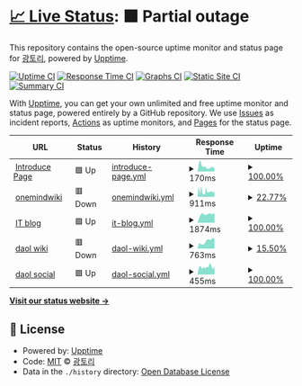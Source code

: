 # [📈 Live Status](https://status.gwto.cc): <!--live status--> **🟧 Partial outage**

This repository contains the open-source uptime monitor and status page for [광토리](https://gwangtori.com), powered by [Upptime](https://github.com/upptime/upptime).

[![Uptime CI](https://github.com/Gwangtori/upptime/workflows/Uptime%20CI/badge.svg)](https://github.com/Gwangtori/upptime/actions?query=workflow%3A%22Uptime+CI%22)
[![Response Time CI](https://github.com/Gwangtori/upptime/workflows/Response%20Time%20CI/badge.svg)](https://github.com/Gwangtori/upptime/actions?query=workflow%3A%22Response+Time+CI%22)
[![Graphs CI](https://github.com/Gwangtori/upptime/workflows/Graphs%20CI/badge.svg)](https://github.com/Gwangtori/upptime/actions?query=workflow%3A%22Graphs+CI%22)
[![Static Site CI](https://github.com/Gwangtori/upptime/workflows/Static%20Site%20CI/badge.svg)](https://github.com/Gwangtori/upptime/actions?query=workflow%3A%22Static+Site+CI%22)
[![Summary CI](https://github.com/Gwangtori/upptime/workflows/Summary%20CI/badge.svg)](https://github.com/Gwangtori/upptime/actions?query=workflow%3A%22Summary+CI%22)

With [Upptime](https://upptime.js.org), you can get your own unlimited and free uptime monitor and status page, powered entirely by a GitHub repository. We use [Issues](https://github.com/Gwangtori/upptime/issues) as incident reports, [Actions](https://github.com/Gwangtori/upptime/actions) as uptime monitors, and [Pages](https://status.gwto.cc) for the status page.

<!--start: status pages-->
<!-- This summary is generated by Upptime (https://github.com/upptime/upptime) -->
<!-- Do not edit this manually, your changes will be overwritten -->
<!-- prettier-ignore -->
| URL | Status | History | Response Time | Uptime |
| --- | ------ | ------- | ------------- | ------ |
| <img alt="" src="https://icons.duckduckgo.com/ip3/me.gwangtori.com.ico" height="13"> [Introduce Page](https://me.gwangtori.com) | 🟩 Up | [introduce-page.yml](https://github.com/Gwangtori/upptime/commits/HEAD/history/introduce-page.yml) | <details><summary><img alt="Response time graph" src="./graphs/introduce-page/response-time-week.png" height="20"> 170ms</summary><br><a href="https://status.gwto.cc/history/introduce-page"><img alt="Response time 447" src="https://img.shields.io/endpoint?url=https%3A%2F%2Fraw.githubusercontent.com%2FGwangtori%2Fupptime%2FHEAD%2Fapi%2Fintroduce-page%2Fresponse-time.json"></a><br><a href="https://status.gwto.cc/history/introduce-page"><img alt="24-hour response time 113" src="https://img.shields.io/endpoint?url=https%3A%2F%2Fraw.githubusercontent.com%2FGwangtori%2Fupptime%2FHEAD%2Fapi%2Fintroduce-page%2Fresponse-time-day.json"></a><br><a href="https://status.gwto.cc/history/introduce-page"><img alt="7-day response time 170" src="https://img.shields.io/endpoint?url=https%3A%2F%2Fraw.githubusercontent.com%2FGwangtori%2Fupptime%2FHEAD%2Fapi%2Fintroduce-page%2Fresponse-time-week.json"></a><br><a href="https://status.gwto.cc/history/introduce-page"><img alt="30-day response time 393" src="https://img.shields.io/endpoint?url=https%3A%2F%2Fraw.githubusercontent.com%2FGwangtori%2Fupptime%2FHEAD%2Fapi%2Fintroduce-page%2Fresponse-time-month.json"></a><br><a href="https://status.gwto.cc/history/introduce-page"><img alt="1-year response time 447" src="https://img.shields.io/endpoint?url=https%3A%2F%2Fraw.githubusercontent.com%2FGwangtori%2Fupptime%2FHEAD%2Fapi%2Fintroduce-page%2Fresponse-time-year.json"></a></details> | <details><summary><a href="https://status.gwto.cc/history/introduce-page">100.00%</a></summary><a href="https://status.gwto.cc/history/introduce-page"><img alt="All-time uptime 99.82%" src="https://img.shields.io/endpoint?url=https%3A%2F%2Fraw.githubusercontent.com%2FGwangtori%2Fupptime%2FHEAD%2Fapi%2Fintroduce-page%2Fuptime.json"></a><br><a href="https://status.gwto.cc/history/introduce-page"><img alt="24-hour uptime 100.00%" src="https://img.shields.io/endpoint?url=https%3A%2F%2Fraw.githubusercontent.com%2FGwangtori%2Fupptime%2FHEAD%2Fapi%2Fintroduce-page%2Fuptime-day.json"></a><br><a href="https://status.gwto.cc/history/introduce-page"><img alt="7-day uptime 100.00%" src="https://img.shields.io/endpoint?url=https%3A%2F%2Fraw.githubusercontent.com%2FGwangtori%2Fupptime%2FHEAD%2Fapi%2Fintroduce-page%2Fuptime-week.json"></a><br><a href="https://status.gwto.cc/history/introduce-page"><img alt="30-day uptime 100.00%" src="https://img.shields.io/endpoint?url=https%3A%2F%2Fraw.githubusercontent.com%2FGwangtori%2Fupptime%2FHEAD%2Fapi%2Fintroduce-page%2Fuptime-month.json"></a><br><a href="https://status.gwto.cc/history/introduce-page"><img alt="1-year uptime 99.82%" src="https://img.shields.io/endpoint?url=https%3A%2F%2Fraw.githubusercontent.com%2FGwangtori%2Fupptime%2FHEAD%2Fapi%2Fintroduce-page%2Fuptime-year.json"></a></details>
| <img alt="" src="https://icons.duckduckgo.com/ip3/onemind.gwto.cc.ico" height="13"> [onemindwiki](https://onemind.gwto.cc) | 🟥 Down | [onemindwiki.yml](https://github.com/Gwangtori/upptime/commits/HEAD/history/onemindwiki.yml) | <details><summary><img alt="Response time graph" src="./graphs/onemindwiki/response-time-week.png" height="20"> 911ms</summary><br><a href="https://status.gwto.cc/history/onemindwiki"><img alt="Response time 1310" src="https://img.shields.io/endpoint?url=https%3A%2F%2Fraw.githubusercontent.com%2FGwangtori%2Fupptime%2FHEAD%2Fapi%2Fonemindwiki%2Fresponse-time.json"></a><br><a href="https://status.gwto.cc/history/onemindwiki"><img alt="24-hour response time 1021" src="https://img.shields.io/endpoint?url=https%3A%2F%2Fraw.githubusercontent.com%2FGwangtori%2Fupptime%2FHEAD%2Fapi%2Fonemindwiki%2Fresponse-time-day.json"></a><br><a href="https://status.gwto.cc/history/onemindwiki"><img alt="7-day response time 911" src="https://img.shields.io/endpoint?url=https%3A%2F%2Fraw.githubusercontent.com%2FGwangtori%2Fupptime%2FHEAD%2Fapi%2Fonemindwiki%2Fresponse-time-week.json"></a><br><a href="https://status.gwto.cc/history/onemindwiki"><img alt="30-day response time 1359" src="https://img.shields.io/endpoint?url=https%3A%2F%2Fraw.githubusercontent.com%2FGwangtori%2Fupptime%2FHEAD%2Fapi%2Fonemindwiki%2Fresponse-time-month.json"></a><br><a href="https://status.gwto.cc/history/onemindwiki"><img alt="1-year response time 1310" src="https://img.shields.io/endpoint?url=https%3A%2F%2Fraw.githubusercontent.com%2FGwangtori%2Fupptime%2FHEAD%2Fapi%2Fonemindwiki%2Fresponse-time-year.json"></a></details> | <details><summary><a href="https://status.gwto.cc/history/onemindwiki">22.77%</a></summary><a href="https://status.gwto.cc/history/onemindwiki"><img alt="All-time uptime 88.32%" src="https://img.shields.io/endpoint?url=https%3A%2F%2Fraw.githubusercontent.com%2FGwangtori%2Fupptime%2FHEAD%2Fapi%2Fonemindwiki%2Fuptime.json"></a><br><a href="https://status.gwto.cc/history/onemindwiki"><img alt="24-hour uptime 0.00%" src="https://img.shields.io/endpoint?url=https%3A%2F%2Fraw.githubusercontent.com%2FGwangtori%2Fupptime%2FHEAD%2Fapi%2Fonemindwiki%2Fuptime-day.json"></a><br><a href="https://status.gwto.cc/history/onemindwiki"><img alt="7-day uptime 22.77%" src="https://img.shields.io/endpoint?url=https%3A%2F%2Fraw.githubusercontent.com%2FGwangtori%2Fupptime%2FHEAD%2Fapi%2Fonemindwiki%2Fuptime-week.json"></a><br><a href="https://status.gwto.cc/history/onemindwiki"><img alt="30-day uptime 82.14%" src="https://img.shields.io/endpoint?url=https%3A%2F%2Fraw.githubusercontent.com%2FGwangtori%2Fupptime%2FHEAD%2Fapi%2Fonemindwiki%2Fuptime-month.json"></a><br><a href="https://status.gwto.cc/history/onemindwiki"><img alt="1-year uptime 88.32%" src="https://img.shields.io/endpoint?url=https%3A%2F%2Fraw.githubusercontent.com%2FGwangtori%2Fupptime%2FHEAD%2Fapi%2Fonemindwiki%2Fuptime-year.json"></a></details>
| <img alt="" src="https://icons.duckduckgo.com/ip3/it.gwangtori.com.ico" height="13"> [IT blog](https://it.gwangtori.com) | 🟩 Up | [it-blog.yml](https://github.com/Gwangtori/upptime/commits/HEAD/history/it-blog.yml) | <details><summary><img alt="Response time graph" src="./graphs/it-blog/response-time-week.png" height="20"> 1874ms</summary><br><a href="https://status.gwto.cc/history/it-blog"><img alt="Response time 2002" src="https://img.shields.io/endpoint?url=https%3A%2F%2Fraw.githubusercontent.com%2FGwangtori%2Fupptime%2FHEAD%2Fapi%2Fit-blog%2Fresponse-time.json"></a><br><a href="https://status.gwto.cc/history/it-blog"><img alt="24-hour response time 2147" src="https://img.shields.io/endpoint?url=https%3A%2F%2Fraw.githubusercontent.com%2FGwangtori%2Fupptime%2FHEAD%2Fapi%2Fit-blog%2Fresponse-time-day.json"></a><br><a href="https://status.gwto.cc/history/it-blog"><img alt="7-day response time 1874" src="https://img.shields.io/endpoint?url=https%3A%2F%2Fraw.githubusercontent.com%2FGwangtori%2Fupptime%2FHEAD%2Fapi%2Fit-blog%2Fresponse-time-week.json"></a><br><a href="https://status.gwto.cc/history/it-blog"><img alt="30-day response time 1977" src="https://img.shields.io/endpoint?url=https%3A%2F%2Fraw.githubusercontent.com%2FGwangtori%2Fupptime%2FHEAD%2Fapi%2Fit-blog%2Fresponse-time-month.json"></a><br><a href="https://status.gwto.cc/history/it-blog"><img alt="1-year response time 2002" src="https://img.shields.io/endpoint?url=https%3A%2F%2Fraw.githubusercontent.com%2FGwangtori%2Fupptime%2FHEAD%2Fapi%2Fit-blog%2Fresponse-time-year.json"></a></details> | <details><summary><a href="https://status.gwto.cc/history/it-blog">100.00%</a></summary><a href="https://status.gwto.cc/history/it-blog"><img alt="All-time uptime 92.71%" src="https://img.shields.io/endpoint?url=https%3A%2F%2Fraw.githubusercontent.com%2FGwangtori%2Fupptime%2FHEAD%2Fapi%2Fit-blog%2Fuptime.json"></a><br><a href="https://status.gwto.cc/history/it-blog"><img alt="24-hour uptime 100.00%" src="https://img.shields.io/endpoint?url=https%3A%2F%2Fraw.githubusercontent.com%2FGwangtori%2Fupptime%2FHEAD%2Fapi%2Fit-blog%2Fuptime-day.json"></a><br><a href="https://status.gwto.cc/history/it-blog"><img alt="7-day uptime 100.00%" src="https://img.shields.io/endpoint?url=https%3A%2F%2Fraw.githubusercontent.com%2FGwangtori%2Fupptime%2FHEAD%2Fapi%2Fit-blog%2Fuptime-week.json"></a><br><a href="https://status.gwto.cc/history/it-blog"><img alt="30-day uptime 87.16%" src="https://img.shields.io/endpoint?url=https%3A%2F%2Fraw.githubusercontent.com%2FGwangtori%2Fupptime%2FHEAD%2Fapi%2Fit-blog%2Fuptime-month.json"></a><br><a href="https://status.gwto.cc/history/it-blog"><img alt="1-year uptime 92.71%" src="https://img.shields.io/endpoint?url=https%3A%2F%2Fraw.githubusercontent.com%2FGwangtori%2Fupptime%2FHEAD%2Fapi%2Fit-blog%2Fuptime-year.json"></a></details>
| <img alt="" src="https://icons.duckduckgo.com/ip3/wiki.daol.cc.ico" height="13"> [daol wiki](https://wiki.daol.cc) | 🟥 Down | [daol-wiki.yml](https://github.com/Gwangtori/upptime/commits/HEAD/history/daol-wiki.yml) | <details><summary><img alt="Response time graph" src="./graphs/daol-wiki/response-time-week.png" height="20"> 763ms</summary><br><a href="https://status.gwto.cc/history/daol-wiki"><img alt="Response time 786" src="https://img.shields.io/endpoint?url=https%3A%2F%2Fraw.githubusercontent.com%2FGwangtori%2Fupptime%2FHEAD%2Fapi%2Fdaol-wiki%2Fresponse-time.json"></a><br><a href="https://status.gwto.cc/history/daol-wiki"><img alt="24-hour response time 983" src="https://img.shields.io/endpoint?url=https%3A%2F%2Fraw.githubusercontent.com%2FGwangtori%2Fupptime%2FHEAD%2Fapi%2Fdaol-wiki%2Fresponse-time-day.json"></a><br><a href="https://status.gwto.cc/history/daol-wiki"><img alt="7-day response time 763" src="https://img.shields.io/endpoint?url=https%3A%2F%2Fraw.githubusercontent.com%2FGwangtori%2Fupptime%2FHEAD%2Fapi%2Fdaol-wiki%2Fresponse-time-week.json"></a><br><a href="https://status.gwto.cc/history/daol-wiki"><img alt="30-day response time 748" src="https://img.shields.io/endpoint?url=https%3A%2F%2Fraw.githubusercontent.com%2FGwangtori%2Fupptime%2FHEAD%2Fapi%2Fdaol-wiki%2Fresponse-time-month.json"></a><br><a href="https://status.gwto.cc/history/daol-wiki"><img alt="1-year response time 786" src="https://img.shields.io/endpoint?url=https%3A%2F%2Fraw.githubusercontent.com%2FGwangtori%2Fupptime%2FHEAD%2Fapi%2Fdaol-wiki%2Fresponse-time-year.json"></a></details> | <details><summary><a href="https://status.gwto.cc/history/daol-wiki">15.50%</a></summary><a href="https://status.gwto.cc/history/daol-wiki"><img alt="All-time uptime 84.37%" src="https://img.shields.io/endpoint?url=https%3A%2F%2Fraw.githubusercontent.com%2FGwangtori%2Fupptime%2FHEAD%2Fapi%2Fdaol-wiki%2Fuptime.json"></a><br><a href="https://status.gwto.cc/history/daol-wiki"><img alt="24-hour uptime 0.00%" src="https://img.shields.io/endpoint?url=https%3A%2F%2Fraw.githubusercontent.com%2FGwangtori%2Fupptime%2FHEAD%2Fapi%2Fdaol-wiki%2Fuptime-day.json"></a><br><a href="https://status.gwto.cc/history/daol-wiki"><img alt="7-day uptime 15.50%" src="https://img.shields.io/endpoint?url=https%3A%2F%2Fraw.githubusercontent.com%2FGwangtori%2Fupptime%2FHEAD%2Fapi%2Fdaol-wiki%2Fuptime-week.json"></a><br><a href="https://status.gwto.cc/history/daol-wiki"><img alt="30-day uptime 80.47%" src="https://img.shields.io/endpoint?url=https%3A%2F%2Fraw.githubusercontent.com%2FGwangtori%2Fupptime%2FHEAD%2Fapi%2Fdaol-wiki%2Fuptime-month.json"></a><br><a href="https://status.gwto.cc/history/daol-wiki"><img alt="1-year uptime 84.37%" src="https://img.shields.io/endpoint?url=https%3A%2F%2Fraw.githubusercontent.com%2FGwangtori%2Fupptime%2FHEAD%2Fapi%2Fdaol-wiki%2Fuptime-year.json"></a></details>
| <img alt="" src="https://icons.duckduckgo.com/ip3/social.daol.cc.ico" height="13"> [daol social](https://social.daol.cc) | 🟩 Up | [daol-social.yml](https://github.com/Gwangtori/upptime/commits/HEAD/history/daol-social.yml) | <details><summary><img alt="Response time graph" src="./graphs/daol-social/response-time-week.png" height="20"> 455ms</summary><br><a href="https://status.gwto.cc/history/daol-social"><img alt="Response time 450" src="https://img.shields.io/endpoint?url=https%3A%2F%2Fraw.githubusercontent.com%2FGwangtori%2Fupptime%2FHEAD%2Fapi%2Fdaol-social%2Fresponse-time.json"></a><br><a href="https://status.gwto.cc/history/daol-social"><img alt="24-hour response time 520" src="https://img.shields.io/endpoint?url=https%3A%2F%2Fraw.githubusercontent.com%2FGwangtori%2Fupptime%2FHEAD%2Fapi%2Fdaol-social%2Fresponse-time-day.json"></a><br><a href="https://status.gwto.cc/history/daol-social"><img alt="7-day response time 455" src="https://img.shields.io/endpoint?url=https%3A%2F%2Fraw.githubusercontent.com%2FGwangtori%2Fupptime%2FHEAD%2Fapi%2Fdaol-social%2Fresponse-time-week.json"></a><br><a href="https://status.gwto.cc/history/daol-social"><img alt="30-day response time 453" src="https://img.shields.io/endpoint?url=https%3A%2F%2Fraw.githubusercontent.com%2FGwangtori%2Fupptime%2FHEAD%2Fapi%2Fdaol-social%2Fresponse-time-month.json"></a><br><a href="https://status.gwto.cc/history/daol-social"><img alt="1-year response time 450" src="https://img.shields.io/endpoint?url=https%3A%2F%2Fraw.githubusercontent.com%2FGwangtori%2Fupptime%2FHEAD%2Fapi%2Fdaol-social%2Fresponse-time-year.json"></a></details> | <details><summary><a href="https://status.gwto.cc/history/daol-social">100.00%</a></summary><a href="https://status.gwto.cc/history/daol-social"><img alt="All-time uptime 91.18%" src="https://img.shields.io/endpoint?url=https%3A%2F%2Fraw.githubusercontent.com%2FGwangtori%2Fupptime%2FHEAD%2Fapi%2Fdaol-social%2Fuptime.json"></a><br><a href="https://status.gwto.cc/history/daol-social"><img alt="24-hour uptime 100.00%" src="https://img.shields.io/endpoint?url=https%3A%2F%2Fraw.githubusercontent.com%2FGwangtori%2Fupptime%2FHEAD%2Fapi%2Fdaol-social%2Fuptime-day.json"></a><br><a href="https://status.gwto.cc/history/daol-social"><img alt="7-day uptime 100.00%" src="https://img.shields.io/endpoint?url=https%3A%2F%2Fraw.githubusercontent.com%2FGwangtori%2Fupptime%2FHEAD%2Fapi%2Fdaol-social%2Fuptime-week.json"></a><br><a href="https://status.gwto.cc/history/daol-social"><img alt="30-day uptime 89.80%" src="https://img.shields.io/endpoint?url=https%3A%2F%2Fraw.githubusercontent.com%2FGwangtori%2Fupptime%2FHEAD%2Fapi%2Fdaol-social%2Fuptime-month.json"></a><br><a href="https://status.gwto.cc/history/daol-social"><img alt="1-year uptime 91.18%" src="https://img.shields.io/endpoint?url=https%3A%2F%2Fraw.githubusercontent.com%2FGwangtori%2Fupptime%2FHEAD%2Fapi%2Fdaol-social%2Fuptime-year.json"></a></details>

<!--end: status pages-->

[**Visit our status website →**](https://status.gwto.cc)

## 📄 License

- Powered by: [Upptime](https://github.com/upptime/upptime)
- Code: [MIT](./LICENSE) © [광토리](https://gwangtori.com)
- Data in the `./history` directory: [Open Database License](https://opendatacommons.org/licenses/odbl/1-0/)

